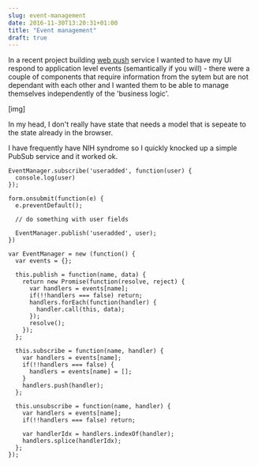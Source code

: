 ```yaml
---
slug: event-management
date: 2016-11-30T13:20:31+01:00
title: "Event management"
draft: true
---
```


In a recent project building [web push](/designing-a-webpush-service)
service I wanted to have my UI respond to application level events (semantically
if you will) - there were a couple of components that require information
from the sytem but are not dependant with each other and I wanted them to be
able to manage themselves independently of the 'business logic'.

[img]

In my head, I don't really have state that needs a model that is sepeate to the
state already in the browser.

I have frequently have NIH syndrome so I quickly knocked up a simple PubSub
service and it worked ok.

```
EventManager.subscribe('useradded', function(user) {
  console.log(user)
});

form.onsubmit(function(e) {
  e.preventDefault();

  // do something with user fields

  EventManager.publish('useradded', user);
})
```

```
var EventManager = new (function() {
  var events = {};

  this.publish = function(name, data) {
    return new Promise(function(resolve, reject) {
      var handlers = events[name];
      if(!!handlers === false) return;
      handlers.forEach(function(handler) {
        handler.call(this, data);
      });
      resolve();
    });
  };

  this.subscribe = function(name, handler) {
    var handlers = events[name];
    if(!!handlers === false) {
      handlers = events[name] = [];
    }
    handlers.push(handler);
  };

  this.unsubscribe = function(name, handler) {
    var handlers = events[name];
    if(!!handlers === false) return;

    var handlerIdx = handlers.indexOf(handler);
    handlers.splice(handlerIdx);
  };
});
```
